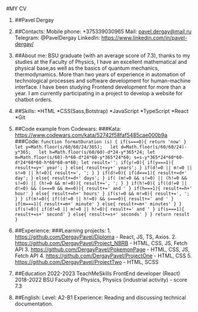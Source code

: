  #MY CV

1. ##Pavel Dergay

2. ##Contacts:
    Mobile phone: +375339030965
    Mail: pavel.dergay@mail.ru
    Telegram: @PavelDergay
    LinkedIn: https://www.linkedin.com/in/pavel-dergay/

3. ##About me: 
    BSU graduate (with an average score of 7.3), thanks to my studies at the Faculty of Physics, I have an excellent mathematical and physical base,as well as the basics of quantum mechanics, thermodynamics. More than two years of experience in automation of technological processes and software development for human-machine interface. I have been studying Frontend development for more than a year. I am currently participating in a project to develop a website for chatbot orders.

4. ##Skills:
    *HTML
    *CSS(Sass,Botstrap)
    *JavaScript
    *TypeScript
    *React
    *Git

5. ##Сode example from Сodewars:
    ###Kata: https://www.codewars.com/kata/52742f58faf5485cae000b9a
    ###Code:
        `function formatDuration (s) {
            if(s===0){
                return 'now'
            }
            let y=Math.floor(s/60/60/24/365);  
            let d=Math.floor(s/60/60/24)-y*365;  
            let h=Math.floor(s/60/60)-d*24-y*365*24;
            let m=Math.floor(s/60)-h*60-d*24*60-y*365*24*60;
            s=s-y*365*24*60*60-d*24*60*60-h*60*60-m*60;
            let result='';
            if(y!=0){
                if(y===1){
                    result+=y+' year';
                }
                else{
                    result+=y+' years';
                }
                if(d!=0 || m!=0 || s!=0 || h!=0){
                    result+=', ';
                }
            }
            if(d!=0){
                if(d===1){
                    result+=d+' day';
                }
                else{
                    result+=d+' days';
                }
                if( (m!=0 && s!=0) || (h!=0 && s!=0) || (h!=0 && m!=0)){
                    result+=', ';
                }
            }
            if(h!=0){
                if((d!=0 || d!=0) && (s===0 && m==0)){
                    result+=' and '
                }
                if(h===1){
                    result+=h+' hour'
                }
                else{
                    result+=h+' hours'
                }
                if(s!=0 && m!=0){
                    result+=', ';
                }
            }
            if(m!=0){
                if((d!=0 || h!=0) && s===0){
                    result+=' and '
                }
            if(m===1){
                result+=m+' minute'
            }
            else{
                result+=m+' minutes'
            }
        }
        if(s!=0){
            if(d!=0 || m!=0 || h!=0){
                result+=' and '
            }
            if(s===1){
                result+=s+' second'
            }
            else{
                result+=s+' seconds'
            }
        }
        return result
    }`

6. ##Experience:
    ###Learning projects:
        1. https://github.com/DergayPavel/Diploma - React, JS, TS, Axios.
        2. https://github.com/DergayPavel/Project_NBRB - HTML, CSS, JS, Fetch API 
        3. https://github.com/DergayPavel/PokemonPage - HTML, CSS, JS, Fetch API 
        4. https://github.com/DergayPavel/ProjectOne - HTML, CSS
        5. https://github.com/DergayPavel/ProjectTwo - HTML, SCSS

7. ##Education
    2022-2023 TeachMeSkills FrontEnd developer (React)
    2018-2022 BSU Faculty of Physics, Physics (industrial activity) - score 7.3

8. ##English:
    Level: A2-B1
    Experience: Reading and discussing technical documentation.